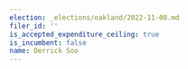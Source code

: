 ```yaml
---
election: _elections/oakland/2022-11-08.md
filer_id: ''
is_accepted_expenditure_ceiling: true
is_incumbent: false
name: Derrick Soo
---
```

